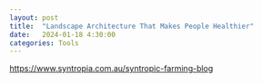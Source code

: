 ```yaml
---
layout: post
title:  "Landscape Architecture That Makes People Healthier"
date:   2024-01-18 4:30:00
categories: Tools
---
```



https://www.syntropia.com.au/syntropic-farming-blog